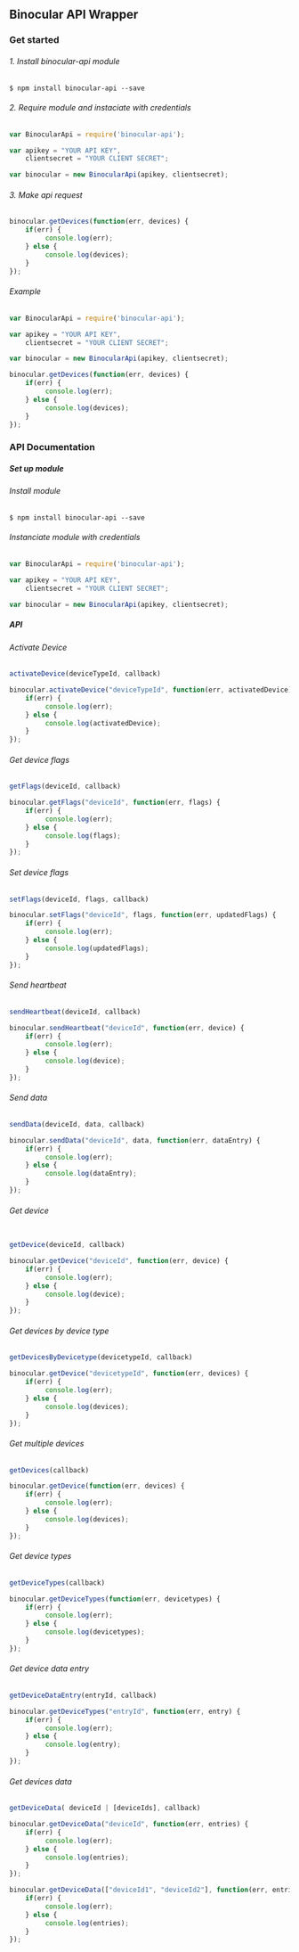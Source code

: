 ## Binocular API Wrapper

### Get started

###### 1. Install binocular-api module
	
```
$ npm install binocular-api --save
```

###### 2. Require module and instaciate with credentials
	
```javascript
var BinocularApi = require('binocular-api'); 

var apikey = "YOUR API KEY",
    clientsecret = "YOUR CLIENT SECRET";

var binocular = new BinocularApi(apikey, clientsecret);
```

###### 3. Make api request

```javascript
binocular.getDevices(function(err, devices) { 
    if(err) {
         console.log(err); 
    } else {
         console.log(devices); 
    }
});
```

###### Example

```javascript
var BinocularApi = require('binocular-api'); 

var apikey = "YOUR API KEY",
    clientsecret = "YOUR CLIENT SECRET";

var binocular = new BinocularApi(apikey, clientsecret); 

binocular.getDevices(function(err, devices) { 
    if(err) {
         console.log(err); 
    } else {
         console.log(devices); 
    }
});
```


### API Documentation
##### Set up module
###### Install module
```
$ npm install binocular-api --save
```
###### Instanciate module with credentials

```javascript
var BinocularApi = require('binocular-api'); 

var apikey = "YOUR API KEY",
    clientsecret = "YOUR CLIENT SECRET";

var binocular = new BinocularApi(apikey, clientsecret); 
```

##### API
###### Activate Device
```javascript
activateDevice(deviceTypeId, callback)

binocular.activateDevice("deviceTypeId", function(err, activatedDevice) { 
    if(err) {
         console.log(err); 
    } else {
         console.log(activatedDevice); 
    }
});
```
###### Get device flags

```javascript
getFlags(deviceId, callback)

binocular.getFlags("deviceId", function(err, flags) { 
    if(err) {
         console.log(err); 
    } else {
         console.log(flags); 
    }
});
```
###### Set device flags

```javascript
setFlags(deviceId, flags, callback)

binocular.setFlags("deviceId", flags, function(err, updatedFlags) { 
    if(err) {
         console.log(err); 
    } else {
         console.log(updatedFlags); 
    }
});
```

###### Send heartbeat
```javascript
sendHeartbeat(deviceId, callback)

binocular.sendHeartbeat("deviceId", function(err, device) { 
    if(err) {
         console.log(err); 
    } else {
         console.log(device); 
    }
});
```
###### Send data

```javascript
sendData(deviceId, data, callback)

binocular.sendData("deviceId", data, function(err, dataEntry) { 
    if(err) {
         console.log(err); 
    } else {
         console.log(dataEntry); 
    }
});
```
###### Get device

```javascript

getDevice(deviceId, callback)

binocular.getDevice("deviceId", function(err, device) { 
    if(err) {
         console.log(err); 
    } else {
         console.log(device); 
    }
});
```

###### Get devices by device type

```javascript
getDevicesByDevicetype(devicetypeId, callback)

binocular.getDevice("devicetypeId", function(err, devices) { 
    if(err) {
         console.log(err); 
    } else {
         console.log(devices); 
    }
});
```
###### Get multiple devices

```javascript
getDevices(callback)

binocular.getDevice(function(err, devices) { 
    if(err) {
         console.log(err); 
    } else {
         console.log(devices); 
    }
});
```

###### Get device types

```javascript
getDeviceTypes(callback)

binocular.getDeviceTypes(function(err, devicetypes) { 
    if(err) {
         console.log(err); 
    } else {
         console.log(devicetypes); 
    }
});
```
###### Get device data entry

```javascript
getDeviceDataEntry(entryId, callback)

binocular.getDeviceTypes("entryId", function(err, entry) { 
    if(err) {
         console.log(err); 
    } else {
         console.log(entry); 
    }
});
```
###### Get devices data

```javascript
getDeviceData( deviceId | [deviceIds], callback)

binocular.getDeviceData("deviceId", function(err, entries) { 
    if(err) {
         console.log(err); 
    } else {
         console.log(entries); 
    }
});

binocular.getDeviceData(["deviceId1", "deviceId2"], function(err, entries) { 
    if(err) {
         console.log(err); 
    } else {
         console.log(entries); 
    }
});
```
